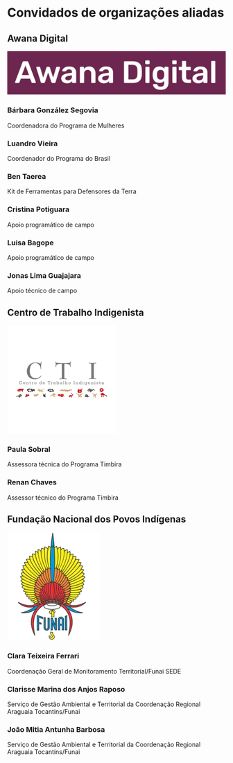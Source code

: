 
# Convidados de organizações aliadas


## Awana Digital


![logo_awana.png](content/images/participants_0.png)


### Bárbara González Segovia


Coordenadora do Programa de Mulheres


### Luandro Vieira


Coordenador do Programa do Brasil


### Ben Taerea


Kit de Ferramentas para Defensores da Terra


### Cristina Potiguara


Apoio programático de campo


### Luisa Bagope


Apoio programático de campo


### Jonas Lima Guajajara


Apoio técnico de campo


## Centro de Trabalho Indigenista


![logo_cti.png](content/images/participants_1.png)


### Paula Sobral


Assessora técnica do Programa Timbira


### Renan Chaves


Assessor técnico do Programa Timbira


## Fundação Nacional dos Povos Indígenas


![logo_funai.png](content/images/participants_2.png)


### Clara Teixeira Ferrari


Coordenação Geral de Monitoramento Territorial/Funai SEDE


### Clarisse Marina dos Anjos Raposo


Serviço de Gestão Ambiental e Territorial da Coordenação Regional Araguaia Tocantins/Funai


### João Mitia Antunha Barbosa


Serviço de Gestão Ambiental e Territorial da Coordenação Regional Araguaia Tocantins/Funai

